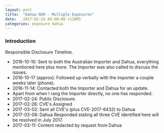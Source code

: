 ```yaml
---
layout: post
title:  "Dahua NVR - Multiple Exposures"
date:   2017-02-24 08:00:00 +11005
categories: exposure dahua
---
```


### Introduction

Responsible Disclosure Timeline.  
- 2016-10-10: Sent to both the Australian Importer and Dahua, everything mentioned here plus more.  The Importer was also called to discuss the issues.
- 2016-10-17 (approx): Followed up verbally with the importer a couple weeks later (phone).
- 2016-11-14: Contacted both the Importer and Dahua for an update.
- Apart from when I rang the Importer directly, no one has responded.
- 2017-02-24: Public Disclosure.
- 2017-02-26: CVE's Assigned
- 2017-03-02: Sent all CVE's (plus CVE-2017-6432) to Dahua
- 2017-03-08: Dahua Responded stating all three CVE identified here will be resolved in July 2017.  
- 2017-03-11: Content redacted by request from Dahua 
